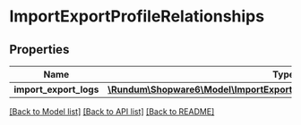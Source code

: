 # ImportExportProfileRelationships

## Properties
Name | Type | Description | Notes
------------ | ------------- | ------------- | -------------
**import_export_logs** | [**\Rundum\Shopware6\Model\ImportExportProfileRelationshipsImportExportLogs**](ImportExportProfileRelationshipsImportExportLogs.md) |  | [optional] 

[[Back to Model list]](../../README.md#documentation-for-models) [[Back to API list]](../../README.md#documentation-for-api-endpoints) [[Back to README]](../../README.md)


